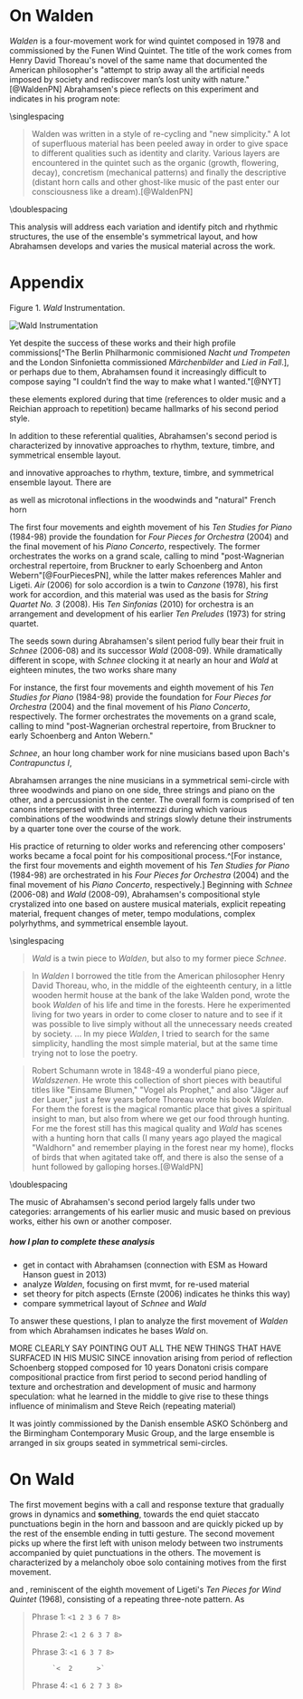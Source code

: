 <!-- UNUSED SNIPPETS -->

# On Walden
*Walden* is a four-movement work for wind quintet composed in 1978 and commissioned by the Funen Wind Quintet. The title of the work comes from Henry David Thoreau's novel of the same name that documented the American philosopher's "attempt to strip away all the artificial needs imposed by society and rediscover man’s lost unity with nature."[@WaldenPN] Abrahamsen's piece reflects on this experiment and indicates in his program note:

\singlespacing

> Walden was written in a style of re-cycling and "new simplicity." A lot of superfluous material has been peeled away in order to give space to different qualities such as identity and clarity. Various layers are encountered in the quintet such as the organic (growth, flowering, decay), concretism (mechanical patterns) and finally the descriptive (distant horn calls and other ghost-like music of the past enter our consciousness like a dream).[@WaldenPN]

\doublespacing

 This analysis will address each variation and identify pitch and rhythmic structures, the use of the ensemble's symmetrical layout, and how Abrahamsen develops and varies the musical material across the work.


# Appendix
Figure 1. *Wald* Instrumentation.

![Wald Instrumentation](../figures/wald-instrumentation.png)


Yet despite the success of these works and their high profile commissions[^The Berlin Philharmonic commisioned *Nacht und Trompeten* and the London Sinfonietta commissioned *Märchenbilder* and *Lied in Fall*.], or perhaps due to them, Abrahamsen found it increasingly difficult to compose saying "I couldn’t find the way to make what I wanted."[@NYT]


these elements explored during that time (references to older music and a Reichian approach to repetition) became hallmarks of his second period style.

In addition to these referential qualities, Abrahamsen's second period is characterized by innovative approaches to rhythm, texture, timbre, and symmetrical ensemble layout.

 and innovative approaches to rhythm, texture, timbre, and symmetrical ensemble layout. There are

as well as microtonal inflections in the woodwinds and "natural" French horn


The first four movements and eighth movement of his *Ten Studies for Piano* (1984-98) provide the foundation for *Four Pieces for Orchestra* (2004) and the final movement of his *Piano Concerto*, respectively. The former orchestrates the works on a grand scale, calling to mind "post-Wagnerian orchestral repertoire, from Bruckner to early Schoenberg and Anton Webern"[@FourPiecesPN], while the latter makes references Mahler and Ligeti. *Air* (2006) for solo accordion is a twin to *Canzone* (1978), his first work for accordion, and this material was used as the basis for *String Quartet No. 3* (2008). His *Ten Sinfonias* (2010) for orchestra is an arrangement and development of his earlier *Ten Preludes* (1973) for string quartet.


The seeds sown during Abrahamsen's silent period fully bear their fruit in *Schnee* (2006-08) and its successor *Wald* (2008-09). While dramatically different in scope, with *Schnee* clocking it at nearly an hour and *Wald* at eighteen minutes, the two works share many


For instance, the first four movements and eighth movement of his *Ten Studies for Piano* (1984-98) provide the foundation for *Four Pieces for Orchestra* (2004) and the final movement of his *Piano Concerto*, respectively. The former orchestrates the movements on a grand scale, calling to mind "post-Wagnerian orchestral repertoire, from Bruckner to early Schoenberg and Anton Webern."


*Schnee*, an hour long chamber work for nine musicians based upon Bach's *Contrapunctus I*,


Abrahamsen arranges the nine musicians in a symmetrical semi-circle with three woodwinds and piano on one side, three strings and piano on the other, and a percussionist in the center. The overall form is comprised of ten canons interspersed with three intermezzi during which various combinations of the woodwinds and strings slowly detune their instruments by a quarter tone over the course of the work.

His practice of returning to older works and referencing other composers' works  became a focal point for his compositional process.^[For instance, the first four movements and eighth movement of his *Ten Studies for Piano* (1984-98) are orchestrated in his *Four Pieces for Orchestra* (2004) and the final movement of his *Piano Concerto*, respectively.] Beginning with *Schnee* (2006-08) and *Wald* (2008-09), Abrahamsen's compositional style crystalized into one based on austere musical materials, explicit repeating material, frequent changes of meter, tempo modulations, complex polyrhythms, and symmetrical ensemble layout.


\singlespacing

> *Wald* is a twin piece to *Walden*, but also to my former piece *Schnee*.

> In *Walden* I borrowed the title from the American philosopher Henry David Thoreau, who, in the middle of the eighteenth century, in a little wooden hermit house at the bank of the lake Walden pond, wrote the book *Walden* of his life and time in the forests. Here he experimented living for two years in order to come closer to nature and to see if it was possible to live simply without all the unnecessary needs created by society. ... In my piece *Walden*, I tried to search for the same simplicity, handling the most simple material, but at the same time trying not to lose the poetry.

> Robert Schumann wrote in 1848-49 a wonderful piano piece, *Waldszenen*. He wrote this collection of short pieces with beautiful titles like "Einsame Blumen," "Vogel als Prophet," and also "Jäger auf der Lauer," just a few years before Thoreau wrote his book *Walden*. For them the forest is the magical romantic place that gives a spiritual insight to man, but also from where we get our food through hunting. For me the forest still has this magical quality and *Wald* has scenes with a hunting horn that calls (I many years ago played the magical "Waldhorn" and remember playing in the forest near my home), flocks of birds that when agitated take off, and there is also the sense of a hunt followed by galloping horses.[@WaldPN]

\doublespacing



The music of Abrahamsen's second period largely falls under two categories: arrangements of his earlier music and music based on previous works, either his own or another composer.  



##### how I plan to complete these analysis
* get in contact with Abrahamsen (connection with ESM as Howard Hanson guest in 2013)
* analyze *Walden*, focusing on first mvmt, for re-used material
* set theory for pitch aspects (Ernste (2006) indicates he thinks this way)
* compare symmetrical layout of *Schnee* and *Wald*

To answer these questions, I plan to analyze the first movement of *Walden* from which Abrahamsen indicates he bases *Wald* on.

MORE CLEARLY SAY POINTING OUT ALL THE NEW THINGS THAT HAVE SURFACED IN HIS MUSIC SINCE
innovation arising from period of reflection
Schoenberg stopped composed for 10 years
Donatoni crisis
compare compositional practice from first period to second period
handling of texture and orchestration and development of music and harmony
speculation: what he learned in the middle to give rise to these things
influence of minimalism and Steve Reich (repeating material)


It was jointly commissioned by the Danish ensemble ASKO Schönberg and the Birmingham Contemporary Music Group, and the large ensemble is arranged in six groups seated in symmetrical semi-circles.


# On Wald

The first movement begins with a call and response texture that gradually grows in dynamics and **something**, towards the end quiet staccato punctuations begin in the horn and bassoon and are quickly picked up by the rest of the ensemble ending in tutti gesture. The second movement picks up where the first left with unison melody between two instruments accompanied by quiet punctuations in the others. The movement is characterized by a melancholy oboe solo containing motives from the first movement.

and , reminiscent of the eighth movement of Ligeti's *Ten Pieces for Wind Quintet* (1968), consisting of a repeating three-note pattern. As



>Phrase 1: `<1 2 3 6 7 8>`
>
>Phrase 2: `<1 2 6 3 7 8>`
>
>Phrase 3: `<1 6 3 7 8>`
>
>          `<  2      >`
>
> Phrase 4: `<1 6 2 7 3 8>`
